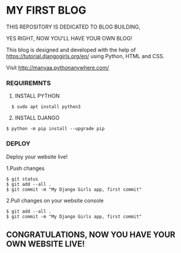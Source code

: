 # MY FIRST BLOG

THIS REPOSITORY IS DEDICATED TO BLOG BUILDING,

YES RIGHT, NOW YOU'LL HAVE YOUR OWN BLOG!

This blog is designed and developed with the help of https://tutorial.djangogirls.org/en/ using Python, HTML and CSS.

Visit http://manyaa.pythonanywhere.com/

### REQUIREMNTS

 1. INSTALL PYTHON
```
  $ sudo apt install python3
 ```

2. INSTALL DJANGO
```
$ python -m pip install --upgrade pip
```

### DEPLOY

Deploy your website live!

  1.Push changes 
```
$ git status
$ git add --all .
$ git commit -m "My Django Girls app, first commit"
```
  2.Pull changes on your website console
```
$ git add --all .
$ git commit -m "My Django Girls app, first commit"
```
## CONGRATULATIONS, NOW YOU HAVE YOUR OWN WEBSITE LIVE!
